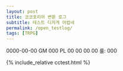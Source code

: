 ```yaml
---
layout: post
title: 코코포리아 변환 로그
subtitle: 테스트 디지게 어렵네
permalink: /open_testlog/
tags: [TRPG]
---
```


0000-00-00
GM 000
PL 00 00 00 00
룰: 000

{% include_relative cctest.html %}
